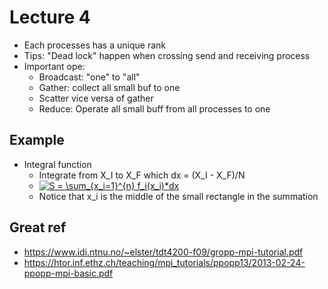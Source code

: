 # Lecture 4

* Each processes has a unique rank
* Tips: "Dead lock" happen when crossing send and receiving process
* Important ope:
	* Broadcast: "one" to "all"
	* Gather: collect all small buf to one
	* Scatter vice versa of gather
	* Reduce: Operate all small buff from all processes to one

## Example
* Integral function 
	* Integrate from X_I to X_F which dx = (X_I - X_F)/N
	* <a href="https://www.codecogs.com/eqnedit.php?latex=S&space;=&space;\sum_{x_i=1}^{n}&space;f_i(x_i)*dx" target="_blank"><img src="https://latex.codecogs.com/svg.latex?S&space;=&space;\sum_{x_i=1}^{n}&space;f_i(x_i)*dx" title="S = \sum_{x_i=1}^{n} f_i(x_i)*dx" /></a>
	* Notice that x_i is the middle of the small rectangle in the summation
## Great ref
* https://www.idi.ntnu.no/~elster/tdt4200-f09/gropp-mpi-tutorial.pdf
* https://htor.inf.ethz.ch/teaching/mpi_tutorials/ppopp13/2013-02-24-ppopp-mpi-basic.pdf